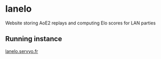 # lanelo
Website storing AoE2 replays and computing Elo scores for LAN parties

## Running instance
[lanelo.servyo.fr](www.lanelo.servyo.fr)

